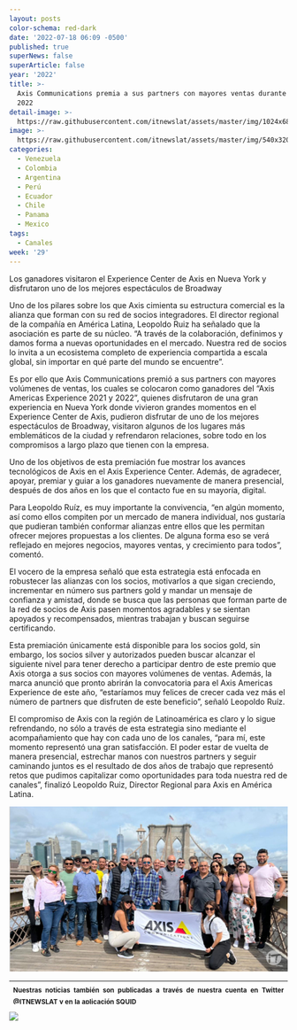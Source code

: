 ```yaml
---
layout: posts
color-schema: red-dark
date: '2022-07-18 06:09 -0500'
published: true
superNews: false
superArticle: false
year: '2022'
title: >-
  Axis Communications premia a sus partners con mayores ventas durante 2021 y
  2022
detail-image: >-
  https://raw.githubusercontent.com/itnewslat/assets/master/img/1024x680/axis-ny-g.jpg
image: >-
  https://raw.githubusercontent.com/itnewslat/assets/master/img/540x320/axis-ny-p.jpg
categories:
  - Venezuela
  - Colombia
  - Argentina
  - Perú
  - Ecuador
  - Chile
  - Panama
  - Mexico
tags:
  - Canales
week: '29'
---
```

Los ganadores visitaron el Experience Center de Axis en Nueva York y disfrutaron uno de los mejores espectáculos de Broadway

Uno de los pilares sobre los que Axis cimienta su estructura comercial es la alianza que forman con su red de socios integradores. El director regional de la compañía en América Latina, Leopoldo Ruiz ha señalado que la asociación es parte de su núcleo. “A través de la colaboración, definimos y damos forma a nuevas oportunidades en el mercado. Nuestra red de socios lo invita a un ecosistema completo de experiencia compartida a escala global, sin importar en qué parte del mundo se encuentre”.

Es por ello que Axis Communications premió a sus partners con mayores volúmenes de ventas, los cuales se colocaron como ganadores del “Axis Americas Experience 2021 y 2022”, quienes disfrutaron de una gran experiencia en Nueva York donde vivieron grandes momentos en el Experience Center de Axis, pudieron disfrutar de uno de los mejores espectáculos de Broadway, visitaron algunos de los lugares más emblemáticos de la ciudad y refrendaron relaciones, sobre todo en los compromisos a largo plazo que tienen con la empresa.
 
Uno de los objetivos de esta premiación fue mostrar los avances tecnológicos de Axis en el Axis Experience Center. Además, de agradecer, apoyar, premiar y guiar a los ganadores nuevamente de manera presencial, después de dos años en los que el contacto fue en su mayoría, digital.

Para Leopoldo Ruíz, es muy importante la convivencia, “en algún momento, así como ellos compiten por un mercado de manera individual, nos gustaría que pudieran también conformar alianzas entre ellos que les permitan ofrecer mejores propuestas a los clientes. De alguna forma eso se verá reflejado en mejores negocios, mayores ventas, y crecimiento para todos”, comentó.

El vocero de la empresa señaló que esta estrategia está enfocada en robustecer las alianzas con los socios, motivarlos a que sigan creciendo, incrementar en número sus partners gold y mandar un mensaje de confianza y amistad, donde se busca que las personas que forman parte de la red de socios de Axis pasen momentos agradables y se sientan apoyados y recompensados, mientras trabajan y buscan seguirse certificando.

Esta premiación únicamente está disponible para los socios gold, sin embargo, los socios silver y autorizados pueden buscar alcanzar el siguiente nivel para tener derecho a participar dentro de este premio que Axis otorga a sus socios con mayores volúmenes de ventas. Además, la marca anunció que pronto abrirán la convocatoria para el Axis Americas Experience de este año, “estaríamos muy felices de crecer cada vez más el número de partners que disfruten de este beneficio”, señaló Leopoldo Ruíz.

El compromiso de Axis con la región de Latinoamérica es claro y lo sigue refrendando, no sólo a través de esta estrategia sino mediante el acompañamiento que hay con cada uno de los canales, “para mí, este momento representó una gran satisfacción. El poder estar de vuelta de manera presencial, estrechar manos con nuestros partners y seguir caminando juntos es el resultado de dos años de trabajo que representó retos que pudimos capitalizar como oportunidades para toda nuestra red de canales”, finalizó Leopoldo Ruiz, Director Regional para Axis en América Latina.

![](https://raw.githubusercontent.com/itnewslat/assets/master/img/540x320/axis-ny-p.jpg)

<table style="height: 42px;" width="569">
<tbody>
<tr>
<td style="text-align: justify;"><sub><strong>Nuestras noticias también son publicadas a través de nuestra cuenta en Twitter <a href="https://twitter.com/itnewslat?lang=es">@ITNEWSLAT</a> y en la aplicación <a href="https://squidapp.co/en/">SQUID</a></strong></sub></td>
</tr>
</tbody>
</table>

<img src="https://tracker.metricool.com/c3po.jpg?hash=56f88a41e39ab42c063cc51676587a04"/>